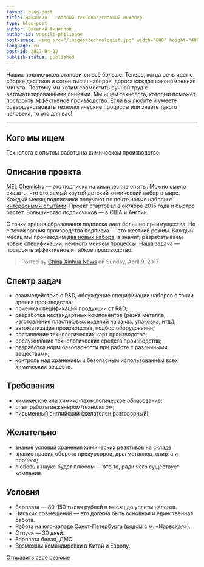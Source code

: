 ```yaml
---
layout: blog-post
title: Вакансия – главный технолог/главный инженер
type: blog-post
author: Василий Филиппов
author-id: vassili-philippov
post-image: <img src="/images/technologist.jpg" width="600" height="400" alt="Технолог">
language: ru
post-id: 2017-04-12
publish-status: published
---
```

Наших подписчиков становится всё больше. Теперь, когда речь идет о сборке десятков и сотен тысяч наборов, дорога каждая сэкономленная минута. Поэтому мы хотим совместить ручной труд с автоматизированными линиями. Мы ищем технолога, который поможет построить эффективное производство. Если вы любите и умеете совершенствовать технологические процессы или знаете такого человека, то это для вас!

<!-- more -->

---

## Кого мы ищем

Технолога с опытом работы на химическом производстве.

## Описание проекта

<a href="https://melscience.com/">MEL Chemistry</a> — это подписка на химические опыты. Можно смело сказать, что это самый крутой детский химический набор в мире. Каждый месяц подписчики получают по почте новые наборы с <a href="https://melscience.com/ru/experiments/">интересными опытами</a>. Проект стартовал в октябре 2015 года и быстро растет. Большинство подписчиков — в США и Англии.

С точки зрения образования подписка дает большие преимущества. Но с точки зрения производства подписка — это жесткий режим. Каждый месяц мы производим <a href="https://melscience.com/ru/chemistry-sets/">два новых набора</a>, а значит, разрабатываем новые спецификации, немного меняем процессы. Наша задача — построить эффективное и гибкое производство.

<div id="fb-root"></div>
<script>(function(d, s, id) {
  var js, fjs = d.getElementsByTagName(s)[0];
  if (d.getElementById(id)) return;
  js = d.createElement(s); js.id = id;
  js.src = "//connect.facebook.net/en_US/sdk.js#xfbml=1&version=v2.8&appId=1481532965501784";
  fjs.parentNode.insertBefore(js, fjs);
}(document, 'script', 'facebook-jssdk'));</script>

<div class="fb-video" data-href="https://www.facebook.com/XinhuaNewsAgency.th/videos/1900496140166399/" data-width="600" data-show-text="false"><blockquote cite="https://www.facebook.com/XinhuaNewsAgency.th/videos/1900496140166399/" class="fb-xfbml-parse-ignore"><a href="https://www.facebook.com/XinhuaNewsAgency.th/videos/1900496140166399/"></a><p>
</p>Posted by <a href="https://www.facebook.com/XinhuaNewsAgency.th/">China Xinhua News</a> on Sunday, April 9, 2017</blockquote></div>

## Спектр задач
* взаимодействие с R&D, обсуждение спецификации наборов с точки зрения производства;
* приемка спецификаций продукции от R&D;
* разработка нестандартных компонентов (резка металла, изготовление пластиковых изделий на заказ, упаковка, итд.);
* автоматизация производства, подбор оборудования;
* составление технологических карт производства;
* обслуживание технологических средств производства;
* разработка норм безопасности при работе с различными веществами;
* контроль над хранением и безопасным использованием всех химических веществ.

## Требования
* химическое или химико-технологическое образование;
* опыт работы инженером/технологом;
* письменный английский (желателен разговорный).

## Желательно
* знание условий хранения химических реактивов на складе;
* знание правил оборота прекурсоров, драгметаллов, спирта и прочего;
* любовь к науке будет плюсом — это то, ради чего существует компания.

## Условия
* Зарплата — 80–150 тысяч рублей в месяц до уплаты налогов.
* Никаких совмещений — это должна быть основная и единственная работа.
* Работа на юго-западе Санкт-Петербурга (рядом с м. «Нарвская»).
* Отпуск — 30 дней.
* Зарплата белая, ДМС.
* Возможны командировки в Китай и Европу.

<a class="btn btn-primary btn-lg active" href="mailto:vassili@melscience.com" role="button">Отправить своё резюме</a>
